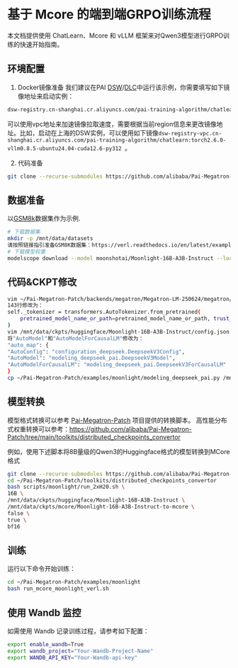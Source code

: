 # 基于 Mcore 的端到端GRPO训练流程

本文档提供使用 ChatLearn、Mcore 和 vLLM 框架来对Qwen3模型进行GRPO训练的快速开始指南。

## 环境配置
1. Docker镜像准备
我们建议在PAI [DSW](https://help.aliyun.com/zh/pai/user-guide/create-and-manage-dsw-instances/)/[DLC](https://help.aliyun.com/zh/pai/user-guide/create-a-training-task?spm=a2c4g.11186623.help-menu-30347.d_3_3_5_5.2dfb1925l3QjwG)中运行该示例，你需要填写如下镜像地址来启动实例：
```bash
dsw-registry.cn-shanghai.cr.aliyuncs.com/pai-training-algorithm/chatlearn:torch2.6.0-vllm0.8.5-ubuntu24.04-cuda12.6-py312
```

可以使用vpc地址来加速镜像拉取速度，需要根据当前region信息来更改镜像地址。比如，启动在上海的DSW实例，可以使用如下镜像`dsw-registry-vpc.cn-shanghai.cr.aliyuncs.com/pai-training-algorithm/chatlearn:torch2.6.0-vllm0.8.5-ubuntu24.04-cuda12.6-py312
`。

2. 代码准备

```bash
git clone --recurse-submodules https://github.com/alibaba/Pai-Megatron-Patch.git
```

## 数据准备
以[GSM8k](https://modelscope.cn/datasets/AI-ModelScope/gsm8k)数据集作为示例.
```bash
# 下载数据集
mkdir -p /mnt/data/datasets
请按照链接指引准备GSM8K数据集：https://verl.readthedocs.io/en/latest/examples/gsm8k_example.html
# 下载模型权重
modelscope download --model moonshotai/Moonlight-16B-A3B-Instruct --local_dir /mnt/data/ckpts/huggingface/Moonlight-16B-A3B-Instruct
```

## 代码&CKPT修改
```bash
vim ~/Pai-Megatron-Patch/backends/megatron/Megatron-LM-250624/megatron/training/tokenizer/tokenizer.py
143行修改为：
self._tokenizer = transformers.AutoTokenizer.from_pretrained(
    pretrained_model_name_or_path=pretrained_model_name_or_path, trust_remote_code=True, **kwargs
)
vim /mnt/data/ckpts/huggingface/Moonlight-16B-A3B-Instruct/config.json
将"AutoModel"和"AutoModelForCausalLM"修改为：
"auto_map": {
"AutoConfig": "configuration_deepseek.DeepseekV3Config",
"AutoModel": "modeling_deepseek_pai.DeepseekV3Model",
"AutoModelForCausalLM": "modeling_deepseek_pai.DeepseekV3ForCausalLM"
}
cp ~/Pai-Megatron-Patch/examples/moonlight/modeling_deepseek_pai.py /mnt/data/ckpts/huggingface/Moonlight-16B-A3B-Instruct
```

## 模型转换

模型格式转换可以参考 [Pai-Megatron-Patch](https://github.com/alibaba/Pai-Megatron-Patch) 项目提供的转换脚本。
高性能分布式权重转换可以参考：https://github.com/alibaba/Pai-Megatron-Patch/tree/main/toolkits/distributed_checkpoints_convertor


例如，使用下述脚本将8B量级的Qwen3的Huggingface格式的模型转换到MCore格式
```bash
git clone --recurse-submodules https://github.com/alibaba/Pai-Megatron-Patch.git
cd ~/Pai-Megatron-Patch/toolkits/distributed_checkpoints_convertor
bash scripts/moonlight/run_2xH20.sh \
16B \
/mnt/data/ckpts/huggingface/Moonlight-16B-A3B-Instruct \
/mnt/data/ckpts/mcore/Moonlight-16B-A3B-Instruct-to-mcore \
false \
true \
bf16
```

## 训练
运行以下命令开始训练：

```bash
cd ~/Pai-Megatron-Patch/examples/moonlight
bash run_mcore_moonlight_verl.sh
```

## 使用 Wandb 监控
如需使用 Wandb 记录训练过程，请参考如下配置：

```bash
export enable_wandb=True
export wandb_project="Your-Wandb-Project-Name"
export WANDB_API_KEY="Your-Wandb-api-key"
```